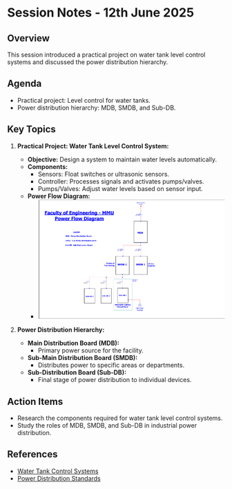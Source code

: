 # Session Notes - 12th June 2025

## Overview
This session introduced a practical project on water tank level control systems and discussed the power distribution hierarchy.

## Agenda
- Practical project: Level control for water tanks.
- Power distribution hierarchy: MDB, SMDB, and Sub-DB.

## Key Topics
1. **Practical Project: Water Tank Level Control System:**
   - **Objective:** Design a system to maintain water levels automatically.
   - **Components:**
     - Sensors: Float switches or ultrasonic sensors.
     - Controller: Processes signals and activates pumps/valves.
     - Pumps/Valves: Adjust water levels based on sensor input.
   - **Power Flow Diagram:**
     - ![Water Tank Control Diagram](https://github.com/plochoidysis-ojwege/Industrial-Panel-Design/blob/main/Documentation/images%20for%20the%20session%20notes/MMU%20faculty%20of%20Engineering%20power%20flow%20diagram.png)

2. **Power Distribution Hierarchy:**
   - **Main Distribution Board (MDB):**
     - Primary power source for the facility.
   - **Sub-Main Distribution Board (SMDB):**
     - Distributes power to specific areas or departments.
   - **Sub-Distribution Board (Sub-DB):**
     - Final stage of power distribution to individual devices.

## Action Items
- Research the components required for water tank level control systems.
- Study the roles of MDB, SMDB, and Sub-DB in industrial power distribution.

## References
- [Water Tank Control Systems](https://www.example.com)
- [Power Distribution Standards](https://www.iec.ch)
